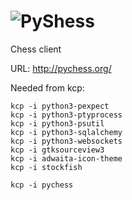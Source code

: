 ![PyShess](http://pychess.org/images/pychess.png)
=====
Chess client

URL: http://pychess.org/

Needed from kcp:

```
kcp -i python3-pexpect
kcp -i python3-ptyprocess
kcp -i python3-psutil 
kcp -i python3-sqlalchemy 
kcp -i python3-websockets
kcp -i gtksourceview3 
kcp -i adwaita-icon-theme
kcp -i stockfish
```

```
kcp -i pychess
```


